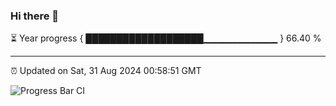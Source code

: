 ### Hi there 👋

⏳ Year progress { ███████████████████▁▁▁▁▁▁▁▁▁▁▁ } 66.40 %

---

⏰ Updated on Sat, 31 Aug 2024 00:58:51 GMT

![Progress Bar CI](https://github.com/liununu/liununu/workflows/Progress%20Bar%20CI/badge.svg)

